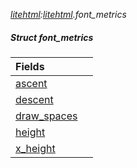 _[litehtml](../../modules/litehtml/litehtml-module.md):[litehtml](../../modules/litehtml/litehtml-module.md).font\_metrics_
##### Struct font\_metrics

| Fields | |
|:---|:---|
| [ascent](litehtml-font_metrics-ascent.md) |  |
| [descent](litehtml-font_metrics-descent.md) |  |
| [draw\_spaces](litehtml-font_metrics-draw_spaces.md) |  |
| [height](litehtml-font_metrics-height.md) |  |
| [x\_height](litehtml-font_metrics-x_height.md) |  |

